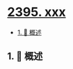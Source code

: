 # [2395. xxx](https://github.com/Tdahuyou/TNotes.leetcode/tree/main/notes/2395.%20xxx)

<!-- region:toc -->

- [1. 📝 概述](#1--概述)

<!-- endregion:toc -->

## 1. 📝 概述
